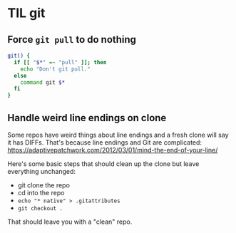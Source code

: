 # TIL git

## Force `git pull` to do nothing

```bash
git() {
  if [[ "$*" =~ "pull" ]]; then
    echo "Don't git pull."
  else
    command git $*
  fi
}
```

## Handle weird line endings on clone

Some repos have weird things about line endings and a fresh clone will say it has DIFFs. That's because line endings and Git are complicated: https://adaptivepatchwork.com/2012/03/01/mind-the-end-of-your-line/

Here's some basic steps that should clean up the clone but leave everything unchanged:

- git clone the repo
- cd into the repo
- `echo "* native" > .gitattributes`
- `git checkout .`

That should leave you with a "clean" repo.
